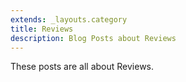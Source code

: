 ```yaml
---
extends: _layouts.category
title: Reviews
description: Blog Posts about Reviews
---
```


These posts are all about Reviews.